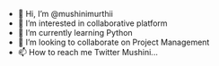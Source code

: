 - 👋 Hi, I’m @mushinimurthii
- 👀 I’m interested in collaborative platform
- 🌱 I’m currently learning Python
- 💞️ I’m looking to collaborate on Project Management
- 📫 How to reach me Twitter Mushini...

<!---
mushinimurthii/mushinimurthii is a ✨ special ✨ repository because its `README.md` (this file) appears on your GitHub profile.
You can click the Preview link to take a look at your changes.
--->
